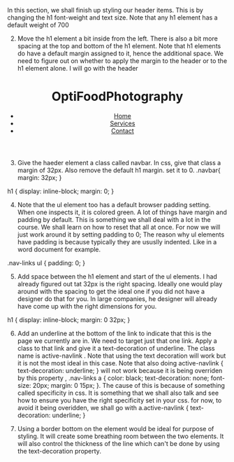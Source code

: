 In this section, we shall finish up styling our header items. This is by changing the h1 font-weight and text size. Note that any h1 element has a default weight of 700

2. Move the h1 element a bit inside from the left. There is also a bit more spacing at the top and bottom of the h1 element. Note that h1 elements do have a default margin assigned to it, hence the additional space. We need to figure out on whether to apply the margin to the header or to the h1 element alone. I will go with the header

<header class="navbar">
  <h1>OptiFoodPhotography</h1>
  <nav class="nav-links">
    <ul>
      <li><a href="#home">Home</a></li>
      <li><a href="#services">Services</a></li>
      <li><a href="#contact">Contact</a></li>
    </ul>
    
  </nav>
</header>

3. Give the haeder element a class called navbar. In css, give that class a margin of 32px. Also remove the default h1 margin. set it to 0.
   .navbar{
   margin: 32px;
   }

h1 {
display: inline-block;
margin: 0;
}

4. Note that the ul element too has a default browser padding setting. When one inspects it, it is colored green. A lot of things have margin and padding by default. This is something we shall deal with a lot in the course. We shall learn on how to reset that all at once. For now we will just work around it by setting padding to 0; The reason why ul elements have padding is because typically they are ususlly indented. Like in a word document for example.

.nav-links ul {
padding: 0;
}

5. Add space between the h1 element and start of the ul elements. I had already figured out tat 32px is the right spacing. Ideally one would play around with the spacing to get the ideal one if you did not have a designer do that for you. In large companies, he designer will already have come up with the right dimensions for you.

h1 {
display: inline-block;
margin: 0 32px;
}

6. Add an underline at the bottom of the link to indicate that this is the page we currently are in. We need to target just that one link. Apply a class to that link and give it a text-decoration of underline. The class name is active-navlink . Note that using the text decoration will work but it is not the most ideal in this case. Note that also doing active-navlink {
  text-decoration: underline;
} will not work because it is being overriden by this property , .nav-links a {
  color: black;
  text-decoration: none;
  font-size: 20px;
  margin: 0 15px;
}. The cause of this is because of something called specificity in css. It is something that we shall also talk and see how to ensure you have the right specificity set in your css. for now, to avoid it being overidden, we shall go with a.active-navlink {
  text-decoration: underline;
}

7. Using a border bottom on the element would be ideal for purpose of styling. It will create some breathing room between the two elements. It will also control the thickness of the line which can't be done by using the text-decoration property. 